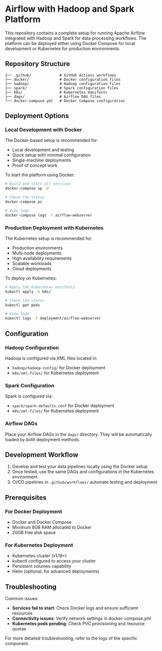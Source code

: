 # Airflow with Hadoop and Spark Platform

This repository contains a complete setup for running Apache Airflow integrated with Hadoop and Spark for data processing workflows. The platform can be deployed either using Docker Compose for local development or Kubernetes for production environments.

## Repository Structure

```
├── .github/             # GitHub Actions workflows
├── docker/              # Docker configuration files
├── hadoop/              # Hadoop configuration files
├── spark/               # Spark configuration files
├── k8s/                 # Kubernetes manifests
├── dags/                # Airflow DAG files
└── docker-compose.yml   # Docker Compose configuration
```

## Deployment Options

### Local Development with Docker

The Docker-based setup is recommended for:
- Local development and testing
- Quick setup with minimal configuration
- Single-machine deployments
- Proof of concept work

To start the platform using Docker:

```bash
# Build and start all services
docker-compose up -d

# Check the status
docker-compose ps

# View logs
docker-compose logs -f airflow-webserver
```

### Production Deployment with Kubernetes

The Kubernetes setup is recommended for:
- Production environments
- Multi-node deployments
- High availability requirements
- Scalable workloads
- Cloud deployments

To deploy on Kubernetes:

```bash
# Apply the Kubernetes manifests
kubectl apply -k k8s/

# Check the status
kubectl get pods

# View logs
kubectl logs -f deployment/airflow-webserver
```

## Configuration

### Hadoop Configuration

Hadoop is configured via XML files located in:
- `hadoop/hadoop-config/` for Docker deployment
- `k8s/xml-files/` for Kubernetes deployment

### Spark Configuration

Spark is configured via:
- `spark/spark-defaults.conf` for Docker deployment
- `k8s/xml-files/` for Kubernetes deployment

### Airflow DAGs

Place your Airflow DAGs in the `dags/` directory. They will be automatically loaded by both deployment methods.

## Development Workflow

1. Develop and test your data pipelines locally using the Docker setup
2. Once tested, use the same DAGs and configurations in the Kubernetes environment
3. CI/CD pipelines in `.github/workflows/` automate testing and deployment

## Prerequisites

### For Docker Deployment
- Docker and Docker Compose
- Minimum 8GB RAM allocated to Docker
- 20GB free disk space

### For Kubernetes Deployment
- Kubernetes cluster (v1.19+)
- kubectl configured to access your cluster
- Persistent volumes capability
- Helm (optional, for advanced deployments)

## Troubleshooting

Common issues:
- **Services fail to start**: Check Docker logs and ensure sufficient resources
- **Connectivity issues**: Verify network settings in docker-compose.yml
- **Kubernetes pods pending**: Check PVC provisioning and resource quotas

For more detailed troubleshooting, refer to the logs of the specific component.
